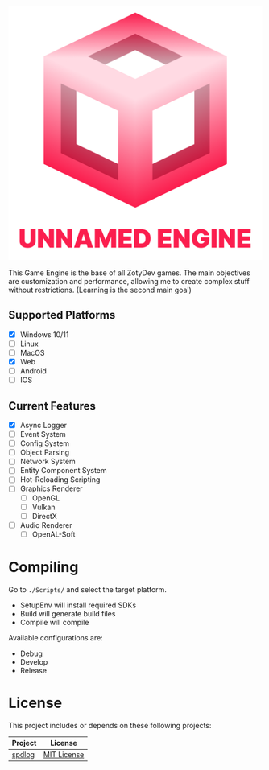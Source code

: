<p align="center">
    <img src="Resource/Branding/unnamed_engine.png?raw=true" alt="Unnamed Engine">
</p>

This Game Engine is the base of all ZotyDev games. The main objectives are customization and performance, allowing me to create complex stuff without restrictions. (Learning is the second main goal)

## Supported Platforms
- [x] Windows 10/11
- [ ] Linux
- [ ] MacOS
- [x] Web
- [ ] Android
- [ ] IOS
  
## Current Features
- [x] Async Logger
- [ ] Event System
- [ ] Config System
- [ ] Object Parsing
- [ ] Network System
- [ ] Entity Component System
- [ ] Hot-Reloading Scripting
- [ ] Graphics Renderer
  - [ ] OpenGL
  - [ ] Vulkan
  - [ ] DirectX
- [ ] Audio Renderer
  - [ ] OpenAL-Soft

# Compiling

Go to `./Scripts/` and select the target platform.

- SetupEnv will install required SDKs
- Build will generate build files
- Compile will compile

Available configurations are:

- Debug
- Develop
- Release

# License

This project includes or depends on these following projects:

| Project                                            | License                 |
|----------------------------------------------------|-------------------------|
| [spdlog](https://github.com/gabime/spdlog)         | [MIT License](https://github.com/gabime/spdlog/blob/v1.x/LICENSE)             |